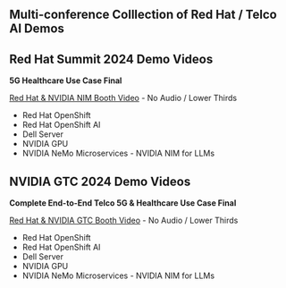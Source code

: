 ## Multi-conference Colllection of Red Hat / Telco AI Demos

## Red Hat Summit 2024 Demo Videos

**5G Healthcare Use Case Final**

[Red Hat & NVIDIA NIM Booth Video](https://www.youtube.com/watch?v=JTBvfeHUL3g) - No Audio / Lower Thirds

- Red Hat OpenShift
- Red Hat OpenShift AI
- Dell Server
- NVIDIA GPU
- NVIDIA NeMo Microservices - NVIDIA NIM for LLMs


## NVIDIA GTC 2024 Demo Videos


**Complete End-to-End Telco 5G & Healthcare Use Case Final**


[Red Hat & NVIDIA GTC Booth Video](https://www.youtube.com/watch?v=iEL5FSmGY0M) - No Audio / Lower Thirds

- Red Hat OpenShift
- Red Hat OpenShift AI
- Dell Server
- NVIDIA GPU
- NVIDIA NeMo Microservices - NVIDIA NIM for LLMs



